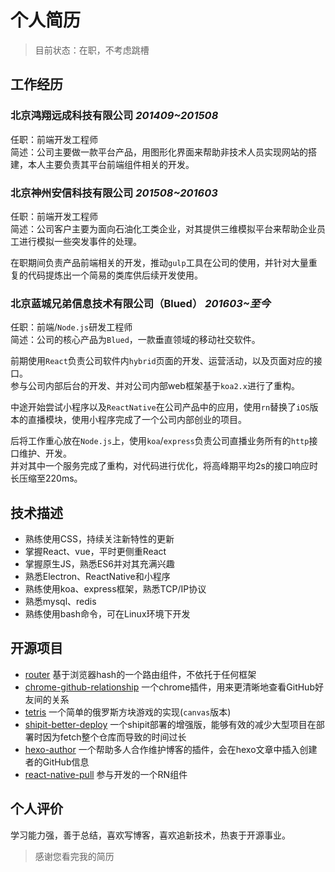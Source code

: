 # 个人简历

> 目前状态：在职，不考虑跳槽

## 工作经历

### 北京鸿翔远成科技有限公司 *201409~201508*

任职：前端开发工程师  
简述：公司主要做一款平台产品，用图形化界面来帮助非技术人员实现网站的搭建，本人主要负责其平台前端组件相关的开发。

### 北京神州安信科技有限公司 *201508~201603*

任职：前端开发工程师  
简述：公司客户主要为面向石油化工类企业，对其提供三维模拟平台来帮助企业员工进行模拟一些突发事件的处理。  

在职期间负责产品前端相关的开发，推动`gulp`工具在公司的使用，并针对大量重复的代码提炼出一个简易的类库供后续开发使用。

### 北京蓝城兄弟信息技术有限公司（Blued） *201603~至今*  

任职：前端/`Node.js`研发工程师  
简述：公司的核心产品为`Blued`，一款垂直领域的移动社交软件。  

前期使用`React`负责公司软件内`hybrid`页面的开发、运营活动，以及页面对应的接口。  
参与公司内部后台的开发、并对公司内部web框架基于`koa2.x`进行了重构。  

中途开始尝试小程序以及`ReactNative`在公司产品中的应用，使用`rn`替换了`iOS`版本的直播模块，使用小程序完成了一个公司内部创业的项目。  

后将工作重心放在`Node.js`上，使用`koa`/`express`负责公司直播业务所有的`http`接口维护、开发。  
并对其中一个服务完成了重构，对代码进行优化，将高峰期平均2s的接口响应时长压缩至220ms。  

## 技术描述

- 熟练使用CSS，持续关注新特性的更新
- 掌握React、vue，平时更侧重React
- 掌握原生JS，熟悉ES6并对其充满兴趣
- 熟悉Electron、ReactNative和小程序
- 熟练使用koa、express框架，熟悉TCP/IP协议
- 熟悉mysql、redis
- 熟练使用bash命令，可在Linux环境下开发

## 开源项目

- [router](https://github.com/Precursors/Router) 基于浏览器hash的一个路由组件，不依托于任何框架
- [chrome-github-relationship](https://github.com/Jiasm/chrome-github-relationship) 一个chrome插件，用来更清晰地查看GitHub好友间的关系
- [tetris](https://github.com/Jiasm/tetris) 一个简单的俄罗斯方块游戏的实现(`canvas`版本)
- [shipit-better-deploy](https://github.com/bluedapp/shipit-better-deploy) 一个shipit部署的增强版，能够有效的减少大型项目在部署时因为fetch整个仓库而导致的时间过长
- [hexo-author](https://github.com/jiasm/hexo-author) 一个帮助多人合作维护博客的插件，会在hexo文章中插入创建者的GitHub信息
- [react-native-pull](https://github.com/greatbsky/react-native-pull) 参与开发的一个RN组件

## 个人评价

学习能力强，善于总结，喜欢写博客，喜欢追新技术，热衷于开源事业。

> 感谢您看完我的简历
